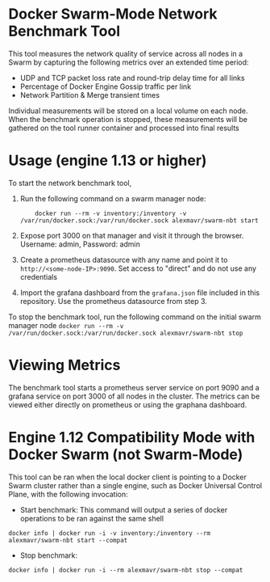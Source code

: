 Docker Swarm-Mode Network Benchmark Tool
=======================================

This tool measures the network quality of service across all nodes in a Swarm by
capturing the following metrics over an extended time period:
- UDP and TCP packet loss rate and round-trip delay time for all links
- Percentage of Docker Engine Gossip traffic per link
- Network Partition & Merge transient times

Individual measurements will be stored on a local volume on each node. When the
benchmark operation is stopped, these measurements will be gathered on the tool
runner container and processed into final results

Usage (engine 1.13 or higher)
=============================

To start the network benchmark tool, 

1) Run the following command on a swarm manager node:
	```
		docker run --rm -v inventory:/inventory -v /var/run/docker.sock:/var/run/docker.sock alexmavr/swarm-nbt start
	```

2) Expose port 3000 on that manager and visit it through the browser. Username:
admin, Password: admin

3) Create a prometheus datasource with any name and point it to
`http://<some-node-IP>:9090`. Set access to "direct" and do not use any
credentials

4) Import the grafana dashboard from the `grafana.json` file included in this
repository. Use the prometheus datasource from step 3.

To stop the benchmark tool, run the following command on the initial swarm
manager node
	```
		docker run --rm -v /var/run/docker.sock:/var/run/docker.sock alexmavr/swarm-nbt stop  
	```

Viewing Metrics 
===============

The benchmark tool starts a prometheus server service on port 9090 and a grafana
service on port 3000 of all nodes in the cluster. The metrics can be viewed
either directly on prometheus or using the graphana dashboard.

Engine 1.12 Compatibility Mode with Docker Swarm (not Swarm-Mode)
====================================================

This tool can be ran when the local docker client is pointing to a Docker Swarm
cluster rather than a single engine, such as Docker Universal Control Plane,
with the following invocation:

* Start benchmark: This command will output a series of docker operations to be
  ran against the same shell
```
docker info | docker run -i -v inventory:/inventory --rm alexmavr/swarm-nbt start --compat
```

* Stop benchmark: 
```
docker info | docker run -i --rm alexmavr/swarm-nbt stop --compat
```




